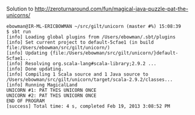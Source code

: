 Solution to http://zeroturnaround.com/fun/magical-java-puzzle-pat-the-unicorns/

    ebowman@IR-ML-ERICBOWMAN ~/src/gilt/unicorn (master #%) 15:08:39
    $ sbt run
    [info] Loading global plugins from /Users/ebowman/.sbt/plugins
    [info] Set current project to default-5cfae1 (in build file:/Users/ebowman/src/gilt/unicorn/)
    [info] Updating {file:/Users/ebowman/src/gilt/unicorn/}default-5cfae1...
    [info] Resolving org.scala-lang#scala-library;2.9.2 ...
    [info] Done updating.
    [info] Compiling 1 Scala source and 1 Java source to /Users/ebowman/src/gilt/unicorn/target/scala-2.9.2/classes...
    [info] Running MagicalLand
    UNICORN #1: PAT THIS UNICORN ONCE
    UNICORN #2: PAT THIS UNICORN ONCE
    END OF PROGRAM
    [success] Total time: 4 s, completed Feb 19, 2013 3:08:52 PM
